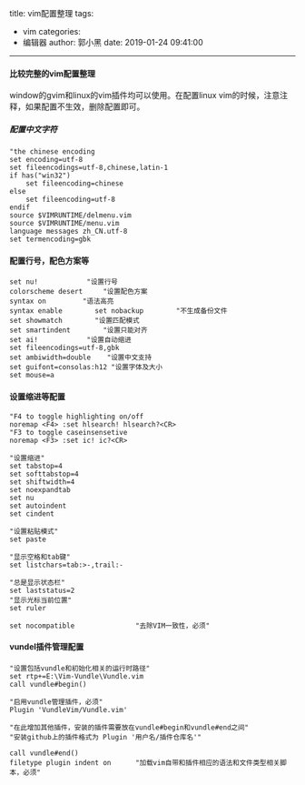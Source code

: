 title: vim配置整理
tags:
  - vim
categories:
  - 编辑器
author: 郭小黑
date: 2019-01-24 09:41:00
---

#### 比较完整的vim配置整理

window的gvim和linux的vim插件均可以使用。在配置linux vim的时候，注意注释，如果配置不生效，删除配置即可。

<!-- more -->

##### 配置中文字符
```vim
"the chinese encoding
set encoding=utf-8
set fileencodings=utf-8,chinese,latin-1
if has("win32")
    set fileencoding=chinese
else
    set fileencoding=utf-8
endif
source $VIMRUNTIME/delmenu.vim
source $VIMRUNTIME/menu.vim
language messages zh_CN.utf-8
set termencoding=gbk
```

#### 配置行号，配色方案等

```vim
set nu!            "设置行号
colorscheme desert     "设置配色方案
syntax on         "语法高亮
syntax enable        set nobackup        "不生成备份文件
set showmatch        "设置匹配模式
set smartindent        "设置只能对齐
set ai!            "设置自动缩进
set fileencodings=utf-8,gbk
set ambiwidth=double    "设置中文支持
set guifont=consolas:h12 "设置字体及大小
set mouse=a
```

#### 设置缩进等配置 

```vim
"F4 to toggle highlighting on/off
noremap <F4> :set hlsearch! hlsearch?<CR>
"F3 to toggle caseinsensetive
noremap <F3> :set ic! ic?<CR>

"设置缩进"
set tabstop=4 
set softtabstop=4 
set shiftwidth=4 
set noexpandtab 
set nu  
set autoindent 
set cindent

"设置粘贴模式"
set paste

"显示空格和tab键"
set listchars=tab:>-,trail:-

"总是显示状态栏"
set laststatus=2
"显示光标当前位置"
set ruler

set nocompatible               "去除VIM一致性，必须"
```

#### vundel插件管理配置

```vim
"设置包括vundle和初始化相关的运行时路径"
set rtp+=E:\Vim-Vundle\Vundle.vim
call vundle#begin()

"启用vundle管理插件，必须"
Plugin 'VundleVim/Vundle.vim'

"在此增加其他插件，安装的插件需要放在vundle#begin和vundle#end之间"
"安装github上的插件格式为 Plugin '用户名/插件仓库名'"

call vundle#end()              
filetype plugin indent on      "加载vim自带和插件相应的语法和文件类型相关脚本，必须"
```

